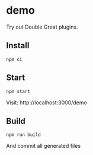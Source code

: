 # demo

Try out Double Great plugins.

## Install

```
npm ci
```

## Start

```
npm start
```

Visit: http://localhost:3000/demo

## Build

```
npm run build

```

And commit all generated files
